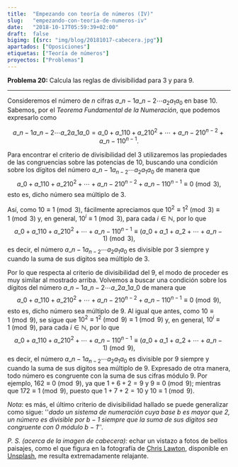 ```yaml
---
title:  "Empezando con teoría de números (IV)"
slug:   "empezando-con-teoria-de-numeros-iv"
date:   "2018-10-17T05:59:39+02:00"
draft:  false
bigimg: [{src: "img/blog/20181017-cabecera.jpg"}]
apartados: ["Oposiciones"]
etiquetas: ["Teoría de números"]
proyectos: ["Problemas"]
---
```


**Problema 20:** Calcula las reglas de divisibilidad para $3$ y para $9$.

<!--more-->

***

Consideremos el número de $n$ cifras $a\_{n-1}a\_{n-2}\cdots a_2a_1a_0$ en base $10$. Sabemos, por el *Teorema Fundamental de la Numeración*, que podemos expresarlo como

$$
a\_{n-1}a\_{n-2}\cdots a\_2a\_1a\_0 = a\_0+a\_110+a\_210^2+\cdots+a\_{n-2}10^{n-2}+a\_{n-1}10^{n-1}.
$$

Para encontrar el criterio de divisibilidad del $3$ utilizaremos las propiedades de las congruencias sobre las potencias de $10$, buscando una condición sobre los dígitos del número $a\_{n-1}a_{n-2}\cdots a_2a_1a_0$ de manera que $$a\_0+a\_110+a\_210^2+\cdots+a\_{n-2}10^{n-2}+a\_{n-1}10^{n-1}\equiv 0\pmod{3},$$ esto es, dicho número sea múltiplo de $3$.

Así, como $10\equiv 1\pmod{3}$, fácilmente apreciamos que $10^2\equiv 1^2\pmod{3}\equiv 1\pmod{3}$ y, en general, $10^i\equiv 1\pmod{3}$, para cada $i\in\mathbb{N}$, por lo que
$$
a\_0+a\_110+a\_210^2+\cdots+a\_{n-1}10^{n-1}\equiv (a\_0+a\_1+a\_2+\cdots+a\_{n-1})\pmod{3},
$$
es decir, el número $a\_{n-1}a_{n-2}\cdots a_2a_1a_0$ es divisible por $3$ siempre y cuando la suma de sus dígitos sea múltiplo de $3$.

Por lo que respecta al criterio de divisibilidad del $9$, el modo de proceder es muy similar al mostrado arriba. Volvemos a buscar una condición sobre los dígitos del número $a\_{n-1}a\_{n-2}\cdots a\_2a\_1a\_0$ de manera que $$a\_0+a\_110+a\_210^2+\cdots+a\_{n-2}10^{n-2}+a\_{n-1}10^{n-1}\equiv 0\pmod{9},$$ esto es, dicho número sea múltiplo de $9$. Al igual que antes, como $10\equiv 1\pmod{9}$, se sigue que $10^2\equiv 1^2\pmod{9}\equiv 1\pmod{9}$ y, en general, $10^i\equiv 1\pmod{9}$, para cada $i\in\mathbb{N}$, por lo que
$$
a\_0+a\_110+a\_210^2+\cdots+a\_{n-1}10^{n-1}\equiv (a\_0+a\_1+a\_2+\cdots+a\_{n-1})\pmod{9},
$$
es decir, el número $a\_{n-1}a_{n-2}\cdots a_2a_1a_0$ es divisible por $9$ siempre y cuando la suma de sus dígitos sea múltiplo de $9$. Expresado de otra manera, todo número es congruente con la suma de sus cifras módulo $9$. Por ejemplo, $162\equiv 0\pmod{9}$, ya que $1+6+2=9$ y $9\equiv 0\pmod{9}$; mientras que $172\equiv 1\pmod{9}$, puesto que $1+7+2=10$ y $10\equiv 1\pmod{9}$. 

*Nota*: es más, el último criterio de divisibilidad hallado se puede generalizar como sigue: ''*dado un sistema de numeración cuya base $b$ es mayor que $2$, un número es divisible por $b-1$ siempre que la suma de sus dígitos sea congruente con $0$ módulo $b-1$*''.

*P. S. (acerca de la imagen de cabecera):* echar un vistazo a fotos de bellos paisajes, como el que figura en la fotografía de [Chris Lawton](https://unsplash.com/@chrislawton), disponible en [Unsplash](https://unsplash.com/photos/t-EYluv7mW0), me resulta extremadamente relajante.